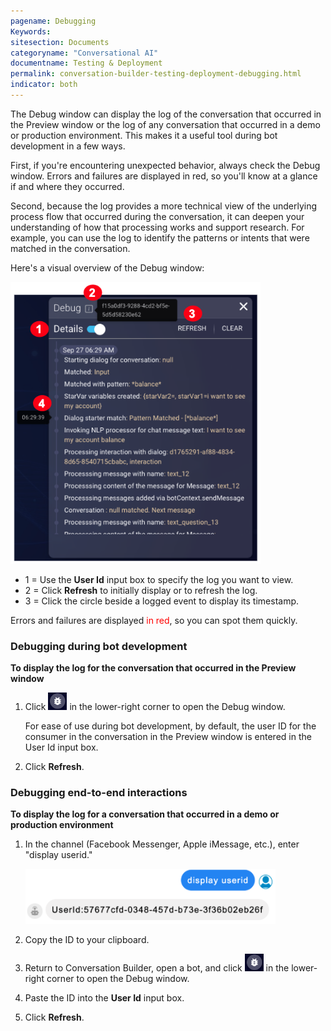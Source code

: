 ```yaml
---
pagename: Debugging
Keywords:
sitesection: Documents
categoryname: "Conversational AI"
documentname: Testing & Deployment
permalink: conversation-builder-testing-deployment-debugging.html
indicator: both
---
```


The Debug window can display the log of the conversation that occurred in the Preview window or the log of any conversation that occurred in a demo or production environment. This makes it a useful tool during bot development in a few ways.

First, if you're encountering unexpected behavior, always check the Debug window. Errors and failures are displayed in red, so you'll know at a glance if and where they occurred. 

Second, because the log provides a more technical view of the underlying process flow that occurred during the conversation, it can deepen your understanding of how that processing works and support research. For example, you can use the log to identify the patterns or intents that were matched in the conversation.

Here's a visual overview of the Debug window:

<img style="width:400px" src="img/ConvoBuilder/debug_window1.png">

- 1 = Use the **User Id** input box to specify the log you want to view.
- 2 = Click **Refresh** to initially display or to refresh the log.
- 3 = Click the circle beside a logged event to display its timestamp.

Errors and failures are displayed <font color="red">in red</font>, so you can spot them quickly.

### Debugging during bot development

**To display the log for the conversation that occurred in the Preview window**

1. Click <img style="width:30px" src="img/ConvoBuilder/icon_debug.png"> in the lower-right corner to open the Debug window.
    
    For ease of use during bot development, by default, the user ID for the consumer in the conversation in the Preview window is entered in the User Id input box.

2. Click **Refresh**.

### Debugging end-to-end interactions

**To display the log for a conversation that occurred in a demo or production environment**

1. In the channel (Facebook Messenger, Apple iMessage, etc.), enter "display userid."
    
    <img style="width:400px" src="img/ConvoBuilder/debug_displayID.png">

2. Copy the ID to your clipboard.
3. Return to Conversation Builder, open a bot, and click <img style="width:30px" src="img/ConvoBuilder/icon_debug.png"> in the lower-right corner to open the Debug window.
4. Paste the ID into the **User Id** input box.
5. Click **Refresh**.